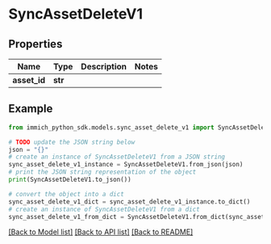 # SyncAssetDeleteV1


## Properties

Name | Type | Description | Notes
------------ | ------------- | ------------- | -------------
**asset_id** | **str** |  | 

## Example

```python
from immich_python_sdk.models.sync_asset_delete_v1 import SyncAssetDeleteV1

# TODO update the JSON string below
json = "{}"
# create an instance of SyncAssetDeleteV1 from a JSON string
sync_asset_delete_v1_instance = SyncAssetDeleteV1.from_json(json)
# print the JSON string representation of the object
print(SyncAssetDeleteV1.to_json())

# convert the object into a dict
sync_asset_delete_v1_dict = sync_asset_delete_v1_instance.to_dict()
# create an instance of SyncAssetDeleteV1 from a dict
sync_asset_delete_v1_from_dict = SyncAssetDeleteV1.from_dict(sync_asset_delete_v1_dict)
```
[[Back to Model list]](../README.md#documentation-for-models) [[Back to API list]](../README.md#documentation-for-api-endpoints) [[Back to README]](../README.md)


